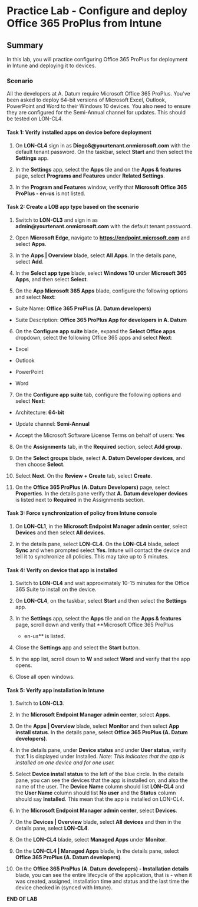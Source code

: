 # Practice Lab - Configure and deploy Office 365 ProPlus from Intune

## Summary

In this lab, you will practice configuring Office 365 ProPlus for deployment in Intune and deploying it to devices.


### Scenario

All the developers at A. Datum require Microsoft Office 365 ProPlus. You've been asked to deploy  64-bit versions of Microsoft Excel, Outlook, PowerPoint and Word to their Windows 10 devices. You also need to ensure they are configured for the Semi-Annual channel for updates. This should be tested on LON-CL4.

#### Task 1: Verify installed apps on device before deployment

1.  On **LON-CL4** sign in as **DiegoS\@yourtenant.onmicrosoft.com** with the default tenant
    password. On the taskbar, select **Start** and then select the **Settings** app.

2.  In the **Settings** app, select the **Apps** tile and on the **Apps &
    features** page, select **Programs and Features** under **Related Settings**.

3.  In the **Program and Features** window, verify that **Microsoft Office 365
    ProPlus - en-us** is not listed.

#### Task 2: Create a LOB app type based on the scenario

1.  Switch to **LON-CL3** and sign in as **admin\@yourtenant.onmicrosoft.com** with the 
    default tenant password.

2.  Open **Microsoft Edge**, navigate to **https://endpoint.microsoft.com** and select **Apps**.

3.  In the **Apps | Overview** blade, select **All Apps**. In the details pane, select **Add**.

4.  In the **Select app type** blade, select **Windows 10** under **Microsoft 365 Apps**, and then select **Select**.

5.  On the **App Microsoft 365 Apps** blade, configure
    the following options and select **Next**:

-   Suite Name: **Office 365 ProPlus (A. Datum developers)**

-   Suite Description: **Office 365 ProPlus App for developers in A. Datum**

6.  On the **Configure app suite** blade, expand the **Select Office apps** dropdown, select the following Office 365 apps and select **Next**:

-   Excel

-   Outlook

-   PowerPoint

-   Word

7.  On the **Configure app suite** tab, configure the
    following options and select **Next**:

-   Architecture: **64-bit**

-   Update channel: **Semi-Annual**

-   Accept the Microsoft Software License Terms on behalf of users: **Yes**

8.  On the **Assignments** tab, in the **Required** section, select **Add group.** 

9.  On the **Select groups** blade, select **A. Datum Developer devices**, and then choose **Select**.

10. Select **Next**.  On the **Review + Create** tab, select **Create**.

11.  On the **Office 365 ProPlus (A. Datum Developers)** page, select **Properties**. In the details pane verify that **A. Datum developer devices** is listed next to **Required** in the Assignments section.

#### Task 3: Force synchronization of policy from Intune console

1.  On **LON-CL1**, in the **Microsoft Endpoint Manager admin center**, select **Devices** 
    and then select **All devices**.

2.  In the details pane, select **LON-CL4**. On the **LON-CL4** blade, select
    **Sync** and when prompted select **Yes**. Intune will contact the device and
    tell it to synchronize all policies. This may take up to 5 minutes.

#### Task 4: Verify on device that app is installed

1.  Switch to **LON-CL4** and wait approximately 10-15 minutes for the Office
    365 Suite to install on the device.

2.  On **LON-CL4**, on the taskbar, select **Start** and then select the
    **Settings** app.

3.  In the **Settings** app, select the **Apps** tile and on the **Apps &
    features** page, scroll down and verify that **Microsoft Office 365 ProPlus
    - en-us** is listed.

4.  Close the **Settings** app and select the **Start** button.

5.  In the app list, scroll down to **W** and select **Word** and verify that the
    app opens.

6.  Close all open windows.

#### Task 5: Verify app installation in Intune

1.  Switch to **LON-CL3**.

2.  In the **Microsoft Endpoint Manager admin center**, select **Apps**.

3.  On the **Apps | Overview** blade, select **Monitor** and then select **App install status**. In the details pane, select **Office 365 ProPlus (A. Datum
    developers)**.

4.  In the details pane, under **Device status** and under **User status**, verify that
    **1** is displayed under Installed. 
    _Note: This indicates that the app is installed on one device and for one user._

5.  Select **Device install status** to the left of the blue circle. In the
    details pane, you can see the devices that the app is installed on, and also
    the name of the user. The **Device Name** column should list **LON-CL4** and
    the **User Name** column should list **No user** and the **Status** column
    should say **Installed**. This mean that the app is installed on LON-CL4.

6.  In the **Microsoft Endpoint Manager admin center**, select **Devices**.

7.  On the **Devices | Overview** blade, select **All devices** and then in the details
    pane, select **LON-CL4**.

8.  On the **LON-CL4** blade, select **Managed Apps** under
    **Monitor**.

9.  On the **LON-CL4 | Managed Apps** blade, in the details pane,
    select **Office 365 ProPlus (A. Datum developers)**.

10. On the **Office 365 ProPlus (A. Datum developers) - Installation details**
    blade, you can see the entire lifecycle of the application, that is - when
    it was created, assigned, installation time and status and the last time the
    device checked in (synced with Intune).

**END OF LAB**